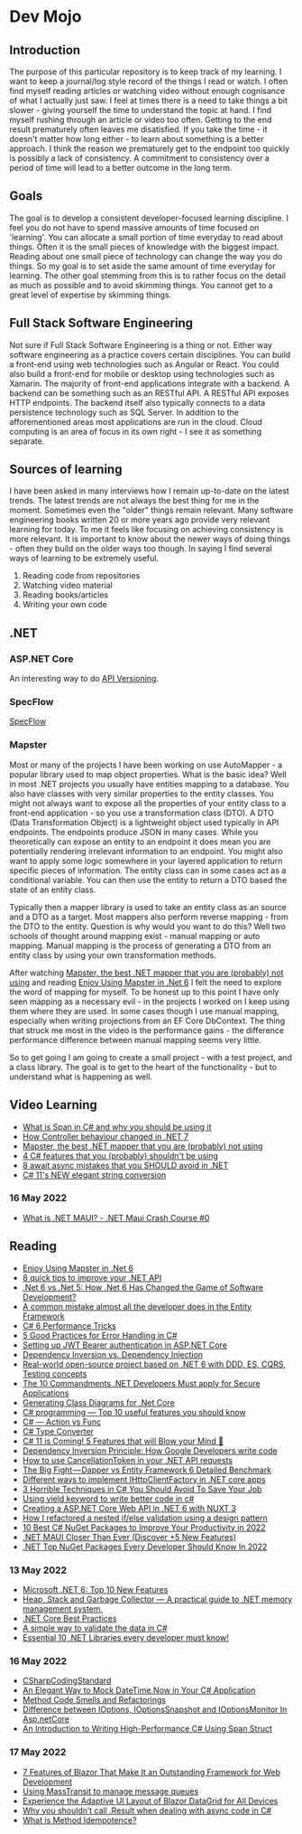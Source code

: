 # Dev Mojo

## Introduction

The purpose of this particular repository is to keep track of my learning. I want to keep a journal/log style record of the things I read or watch. I often find myself reading articles or watching video without enough cognisance of what I actually just saw. I feel at times there is a need to take things a bit slower - giving yourself the time to understand the topic at hand. I find myself rushing through an article or video too often. Getting to the end result prematurely often leaves me disatisfied. If you take the time - it doesn't matter how long either - to learn about something is a better approach. I think the reason we prematurely get to the endpoint too quickly is possibly a lack of consistency. A commitment to consistency over a period of time will lead to a better outcome in the long term. 

## Goals

The goal is to develop a consistent developer-focused learning discipline. I feel you do not have to spend massive amounts of time focused on 'learning'. You can allocate a small portion of time everyday to read about things. Often it is the small pieces of knowledge with the biggest impact. Reading about one small piece of technology can change the way you do things. So my goal is to set aside the same amount of time everyday for learning. The other goal stemming from this is to rather focus on the detail as much as possible and to avoid skimming things. You cannot get to a great level of expertise by skimming things. 

## Full Stack Software Engineering

Not sure if Full Stack Software Engineering is a thing or not. Either way software engineering as a practice covers certain disciplines. You can build a front-end using web technologies such as Angular or React. You could also build a front-end for mobile or desktop using technologies such as Xamarin. The majority of front-end applications integrate with a backend. A backend can be something such as an RESTful API. A RESTful API exposes HTTP endpoints. The backend itself also typically connects to a data persistence technology such as SQL Server. In addition to the afforementioned areas most applications are run in the cloud. Cloud computing is an area of focus in its own right - I see it as something separate. 

## Sources of learning

I have been asked in many interviews how I remain up-to-date on the latest trends. The latest trends are not always the best thing for me in the moment. Sometimes even the "older" things remain relevant. Many software engineering books written 20 or more years ago provide very relevant learning for today. To me it feels like focusing on achieving consistency is more relevant. It is important to know about the newer ways of doing things - often they build on the older ways too though. In saying I find several ways of learning to be extremely useful.

1. Reading code from repositories
2. Watching video material
3. Reading books/articles
4. Writing your own code

## .NET

### ASP.NET Core

An interesting way to do [API Versioning](https://github.com/dotnet/aspnet-api-versioning/wiki/API-Documentation). 

### SpecFlow

[SpecFlow](https://specflow.org/)

### Mapster

Most or many of the projects I have been working on use AutoMapper - a popular library used to map object properties. What is the basic idea? Well in most .NET projects you usually have entities mapping to a database. You also have classes with very similar properties to the entity classes. You might not always want to expose all the properties of your entity class to a front-end application - so you use a transformation class (DTO). A DTO (Data Transformation Object) is a lightweight object used typically in API endpoints. The endpoints produce JSON in many cases. While you theoretically can expose an entity to an endpoint it does mean you are potentially rendering irrelevant information to an endpoint. You might also want to apply some logic somewhere in your layered application to return specific pieces of information. The entity class can in some cases act as a conditional variable. You can then use the entity to return a DTO based the state of an entity class. 

Typically then a mapper library is used to take an entity class as an source and a DTO as a target. Most mappers also perform reverse mapping - from the DTO to the entity. Question is why would you want to do this? Well two schools of thought around mapping exist - manual mapping or auto mapping. Manual mapping is the process of generating a DTO from an entity class by using your own transformation methods. 

After watching [Mapster, the best .NET mapper that you are (probably) not using](https://www.youtube.com/watch?v=UIslFVEHkzA) and reading [Enjoy Using Mapster in .Net 6](https://medium.com/@M-S-2/enjoy-using-mapster-in-net-6-2d3f287a0989) I felt the need to explore the word of mapping for myself. To be honest up to this point I have only seen mapping as a necessary evil - in the projects I worked on I keep using them where they are used. In some cases though I use manual mapping, especially when writing projections from an EF Core DbContext. The thing that struck me most in the video is the performance gains - the difference performance difference between manual mapping seems very little.

So to get going I am going to create a small project - with a test project, and a class library. The goal is to get to the heart of the functionality - but to understand what is happening as well.

## Video Learning

- [What is Span in C# and why you should be using it](https://www.youtube.com/watch?v=FM5dpxJMULY)
- [How Controller behaviour changed in .NET 7](https://www.youtube.com/watch?v=r5VJIz25PPY)
- [Mapster, the best .NET mapper that you are (probably) not using](https://www.youtube.com/watch?v=UIslFVEHkzA)
- [4 C# features that you (probably) shouldn't be using](https://www.youtube.com/watch?v=yzg5-T67FCc)
- [8 await async mistakes that you SHOULD avoid in .NET](https://www.youtube.com/watch?v=lQu-eBIIh-w)
- [C# 11's NEW elegant string conversion](https://www.youtube.com/watch?v=uoIbKO-zKeQ)

### 16 May 2022

- [What is .NET MAUI? - .NET Maui Crash Course #0](https://www.youtube.com/watch?v=mgW6xviirQk)

## Reading

- [Enjoy Using Mapster in .Net 6](https://medium.com/@M-S-2/enjoy-using-mapster-in-net-6-2d3f287a0989)
- [8 quick tips to improve your .NET API](https://medium.com/neogrid/8-quick-tips-to-improve-your-net-api-6c44faf258e0)
- [.Net 6 vs .Net 5: How .Net 6 Has Changed the Game of Software Development?](https://blogs.ashutec.com/net-6-vs-net-5-how-net-6-has-changed-the-game-of-software-development-8b3503de7643)
- [A common mistake almost all the developer does in the Entity Framework](https://medium.com/abhima-c-programming/a-common-mistake-almost-all-the-developer-does-in-the-entity-framework-41b52d3d3193)
- [C# 6 Performance Tricks](https://ikbalkazanc.medium.com/c-6-performance-tricks-ae749a7a8c45)
- [5 Good Practices for Error Handling in C#](https://medium.com/dotnetsafer/5-good-practices-for-error-handling-in-c-9faee15404fa)
- [Setting up JWT Bearer authentication in ASP.NET Core](https://blog.devgenius.io/jwt-bearer-authentication-for-machine-to-machine-and-single-page-applications-1c8ba1211a90)
- [Dependency Inversion vs. Dependency Injection](https://betterprogramming.pub/straightforward-simple-dependency-inversion-vs-dependency-injection-7d8c0d0ed28e)
- [Real-world open-source project based on .NET 6 with DDD, ES, CQRS, Testing concepts](https://medium.com/@hamed.shirbandi/real-world-open-source-project-based-on-ddd-es-cqrs-af261cc24353)
- [The 10 Commandments .NET Developers Must apply for Secure Applications](https://medium.com/dotnetsafer/the-10-commandments-net-developers-must-apply-for-secure-applications-a11bee856e9a)
- [Generating Class Diagrams for .Net Core](https://medium.com/better-programming/generating-class-diagrams-for-net-core-c4913db9398b)
- [C# programming — Top 10 useful features you should know](https://medium.com/whatfix-techblog/c-programming-top-10-useful-features-you-should-know-ef5ea1fb7c69)
- [C# — Action vs Func](https://medium.com/@serhat21zor/c-action-vs-func-62fe917da43f)
- [C# Type Converter](https://medium.com/c-sharp-progarmming/c-type-converter-2fec57bb1a13)
- [C# 11 is Coming! 5 Features that will Blow your Mind 🤯](https://medium.com/dotnetsafer/c-11-is-coming-5-features-that-will-blow-your-mind-be8a736e8f71)
- [Dependency Inversion Principle: How Google Developers write code](https://paigeshin1991.medium.com/dependency-inversion-principle-how-google-developers-write-code-f6cbd3b530a6)
- [How to use CancellationToken in your .NET API requests](https://medium.com/geekculture/how-to-use-cancellationtoken-in-your-net-api-requests-4bdfaa9f8511)
- [The Big Fight — Dapper vs Entity Framework 6 Detailed Benchmark](https://medium.com/@salihcantekin/the-big-fight-dapper-vs-entity-framework-detailed-benchmark-2345af933382)
- [Different ways to implement IHttpClientFactory in .NET core apps](https://mahesh-more.medium.com/different-ways-to-implement-ihttpclientfactory-in-net-core-apps-5fd3f547a206)
- [3 Horrible Techniques in C# You Should Avoid To Save Your Job](https://medium.com/codex/3-horrible-techniques-in-c-you-should-avoid-to-save-your-job-bc52b8ba5183)
- [Using yield keyword to write better code in c#](https://medium.com/@amrelsher07/using-yield-keyword-to-write-better-code-in-c-1919267e5327)
- [Creating a ASP.NET Core Web API in .NET 6 with NUXT 3](https://medium.com/@iliescu.dorin/creating-a-asp-net-core-web-api-in-net-6-with-nuxt-3-template-5720baad0530)
- [How I refactored a nested if/else validation using a design pattern](https://medium.com/@arnab.sen44/how-i-refactored-a-nested-if-else-validation-using-a-design-pattern-ce287c32851d)
- [10 Best C# NuGet Packages to Improve Your Productivity in 2022](https://medium.com/syncfusion/10-best-c-nuget-packages-to-improve-your-productivity-in-2022-593825ecd0b0)
- [.NET MAUI Closer Than Ever (Discover +5 New Features)](https://medium.com/dotnetsafer/net-maui-closer-than-ever-discover-5-new-features-70386d83e56f)
- [.NET Top NuGet Packages Every Developer Should Know In 2022](https://medium.com/@kylia669/net-top-nuget-packages-every-developer-should-know-in-2022-8929cbe178da)

### 13 May 2022

- [Microsoft .NET 6: Top 10 New Features](https://medium.com/accedia/microsoft-net-6-top-10-new-features-7464cd8c6549)
- [Heap, Stack and Garbage Collector — A practical guide to .NET memory management system.](https://andresantarosa.medium.com/heap-stack-e-garbage-collector-a-practical-guide-to-net-memory-management-system-7e60bbadf199)
- [.NET Core Best Practices](https://medium.com/@nilebits/net-core-best-practices-6a2a4f25de8e)
- [A simple way to validate the data in C#](https://medium.com/abhima-c-programming/a-simple-way-to-validate-the-data-in-c-2fafb797b956)
- [Essential 10 .NET Libraries every developer must know!](https://medium.com/dev-genius/essential-10-net-libraries-every-developer-must-know-fc413cbfab05)

### 16 May 2022

- [CSharpCodingStandard](https://github.com/hassanhabib/CSharpCodingStandard/blob/master/Methods.md#115-chaining-uglificationbeautification)
- [An Elegant Way to Mock DateTime.Now in Your C# Application](https://levelup.gitconnected.com/an-elegant-way-to-mock-datetime-now-in-your-c-application-a81e59e62836)
- [Method Code Smells and Refactorings](https://amrelsher07.medium.com/method-code-smells-and-refactorings-bd9383ee6432)
- [Difference between IOptions, IOptionsSnapshot and IOptionsMonitor In Asp.netCore](https://alirezafarokhi.medium.com/difference-between-ioptions-ioptionssnapshot-and-ioptionsmonitor-in-asp-netcore-587954bbcea)
- [An Introduction to Writing High-Performance C# Using Span<T> Struct](https://medium.com/@nishanc/an-introduction-to-writing-high-performance-c-using-span-t-struct-b859862a84e4)

### 17 May 2022

- [7 Features of Blazor That Make It an Outstanding Framework for Web Development](https://medium.com/syncfusion/7-features-of-blazor-that-make-it-an-outstanding-framework-for-web-development-205352330b8f)
- [Using MassTransit to manage message queues](https://medium.com/geekculture/using-masstransit-to-manage-message-queues-4a4bf4103466)
- [Experience the Adaptive UI Layout of Blazor DataGrid for All Devices](https://medium.com/syncfusion/experience-the-adaptive-ui-layout-of-blazor-datagrid-for-all-devices-7173e6c68e43)
- [Why you shouldn’t call .Result when dealing with async code in C#](https://medium.com/@jamie-burns/why-you-shouldnt-call-result-when-dealing-with-async-code-in-c-affee2142c86)
- [What is Method Idempotence?](https://medium.com/@yildiraygemuk/what-is-method-idempotence-cfedf2c0194d)